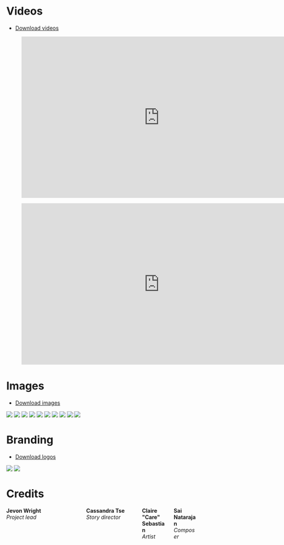 # <a name="videos"></a>Videos

* [Download videos](https://drive.google.com/drive/folders/1WgJTYsf8yiNfpv-d2c1QvgU2KLPdZM6r?usp=sharing)

<figure class="video">
  <iframe width="725" height="425" src="https://www.youtube.com/embed/zie51sT-bMI" title="YouTube video player" frameborder="0" allow="accelerometer; autoplay; clipboard-write; encrypted-media; gyroscope; picture-in-picture" allowfullscreen></iframe>
</figure>

<figure class="video">
  <iframe width="725" height="425" src="https://www.youtube.com/embed/ipI3hEsth0A" title="YouTube video player" frameborder="0" allow="accelerometer; autoplay; clipboard-write; encrypted-media; gyroscope; picture-in-picture" allowfullscreen></iframe>
</figure>

# <a name="images"></a>Images

* [Download images](https://drive.google.com/drive/folders/1WgJTYsf8yiNfpv-d2c1QvgU2KLPdZM6r?usp=sharing)

<div class="gallery">
  <a href="/assets/images/press/main capsule 16x9@2x.png"><img src="/assets/images/press/main capsule 16x9@2x.png"></a>
  <a href="/assets/images/press/screenshots/base in progress.png"><img src="/assets/images/press/screenshots/base in progress.png"></a>
  <a href="/assets/images/press/screenshots/diary.png"><img src="/assets/images/press/screenshots/diary.png"></a>
  <a href="/assets/images/press/screenshots/liquids.png"><img src="/assets/images/press/screenshots/liquids.png"></a>
  <a href="/assets/images/press/screenshots/meteor.png"><img src="/assets/images/press/screenshots/meteor.png"></a>
  <a href="/assets/images/press/screenshots/power network.png"><img src="/assets/images/press/screenshots/power network.png"></a>
  <a href="/assets/images/press/screenshots/sleeping.png"><img src="/assets/images/press/screenshots/sleeping.png"></a>
  <a href="/assets/images/press/screenshots/trees next to coal generator.png"><img src="/assets/images/press/screenshots/trees next to coal generator.png"></a>
  <a href="/assets/images/press/screenshots/water drops.png"><img src="/assets/images/press/screenshots/water drops.png"></a>
  <a href="/assets/images/press/screenshots/zoomed out base.png"><img src="/assets/images/press/screenshots/zoomed out base.png"></a>
</div>

# <a name="branding"></a>Branding

* [Download logos](https://drive.google.com/drive/folders/1WgJTYsf8yiNfpv-d2c1QvgU2KLPdZM6r?usp=sharing)

<div class="gallery">
  <a href="/assets/images/press/adaptory logo@1x.png"><img src="/assets/images/press/adaptory logo@1x.png"></a>
  <a href="/assets/images/press/stormcloak logo 16x9 zoom@2x.png"><img src="/assets/images/press/stormcloak logo 16x9 zoom@2x.png"></a>
</div>

# <a name="credits"></a>Credits

<div class="columns columns-4 credits">
  <div class="column">
    <b>Jevon Wright</b><br>
    <i>Project lead</i><br>
    <span class="socials">
      <a rel="me" class="highlight-inline" href="https://mastodon.social/soundasleep" title="Mastodon"><svg class="svg-icon"><use xlink:href="{{ '/assets/minima-social-icons.svg#mastodon' | relative_url }}"></use></svg></a>
      <a rel="me" class="highlight-inline" href="https://www.twitter.com/soundasleep" title="Twitter"><svg class="svg-icon"><use xlink:href="{{ '/assets/minima-social-icons.svg#twitter' | relative_url }}"></use></svg></a>
      <a rel="me" class="highlight-inline" href="https://www.linkedin.com/in/jevonwright/" title="LinkedIn"><svg class="svg-icon"><use xlink:href="{{ '/assets/minima-social-icons.svg#linkedin' | relative_url }}"></use></svg></a>
    </span>
  </div>
  <div class="column">
    <b>Cassandra Tse</b><br>
    <i>Story director</i><br>
    <span class="socials">
      <a rel="me" class="highlight-inline" href="https://www.instagram.com/lulamorashi/" title="Instagram"><svg class="svg-icon"><use xlink:href="{{ '/assets/minima-social-icons.svg#instagram' | relative_url }}"></use></svg></a>
      <a rel="me" class="highlight-inline" href="https://lulamorashi.itch.io/" title="itch.io"><svg class="svg-icon"><use xlink:href="{{ '/assets/itchio.svg#itch' | relative_url }}"></use></svg></a>
    </span>
  </div>
  <div class="column">
    <b>Claire "Care" Sebastian</b><br>
    <i>Artist</i><br>
    <span class="socials">
      <a rel="me" class="highlight-inline" href="https://www.twitter.com/careously" title="Twitter"><svg class="svg-icon"><use xlink:href="{{ '/assets/minima-social-icons.svg#twitter' | relative_url }}"></use></svg></a>
    </span>
  </div>
  <div class="column">
    <b>Sai Natarajan</b><br>
    <i>Composer</i><br>
    <span class="socials">
      <a rel="me" class="highlight-inline" href="https://www.twitter.com/viusmusic" title="Twitter"><svg class="svg-icon"><use xlink:href="{{ '/assets/minima-social-icons.svg#twitter' | relative_url }}"></use></svg></a>
    </span>
  </div>
</div>
